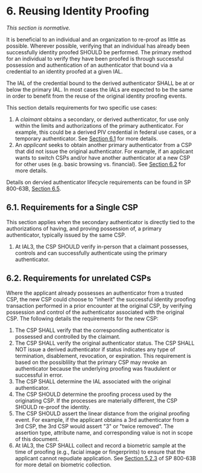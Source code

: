 <a name="sec6"></a>

<div class="breaker"></div>

# <a name="resuse_proof"></a> 6. Reusing Identity Proofing

_This section is normative._

It is beneficial to an individual and an organization to re-proof as little as possible.  Wherever possible, verifying that an individual has already been successfully identity proofed SHOULD be performed.  The primary method for an individual to verify they have been proofed is through successful possession and authentication of an authenticator that bound via a credential to an identity proofed at a given IAL.  

The IAL of the credential bound to the derived authenticator SHALL be at or below the primary IAL. In most cases the IALs are expected to be the same in order to benefit from the reuse of the original identity proofing events.  

This section details requirements for two specific use cases:

1. A _claimant_ obtains a secondary, or derived authenticator, for use only within the limits and authorizations of the primary authenticator.  For example, this could be a derived PIV credential in federal use cases, or a temporary authenticator. See [Section 6.1](#dc) for more details.
2. An _applicant_ seeks to obtain another primary authenticator from a CSP that did not issue the original authenticator. For example, if an applicant wants to switch CSPs and/or have another authenticator at a new CSP for other uses (e.g. basic browsing vs. financial). See [Section 6.2](#prior) for more details.

Details on dervied authenticator lifecycle requirements can be found in SP 800-63B, [Section 6.5](#dc).

## <a name="dc"></a> 6.1. Requirements for a Single CSP 

This section applies when the secondary authenticator is directly tied to the authorizations of having, and proving possession of, a primary authenticator, typically issued by the same CSP.

1.  At IAL3, the CSP SHOULD verify in-person that a claimant possesses, controls and can successfully authenticate using the primary authenticator. 

## <a name="prior"></a>6.2. Requirements for unrelated CSPs

Where the applicant already possesses an authenticator from a trusted CSP, the new CSP could choose to "inherit" the successful identity proofing transaction performed in a prior encounter at the original CSP, by verifying possession and control of the authenticator associated with the original CSP.  The following details the requirements for the new CSP:

1. The CSP SHALL verify that the corresponding authenticator is possessed and controlled by the claimant.
2. The CSP SHALL verify the original authenticator status. The CSP SHALL NOT issue a derived authenticator if status indicates any type of termination, disablement, revocation, or expiration. This requirement is based on the possiblility that the primary CSP may revoke an authenticator because the underlying proofing was fraudulent or successful in error.
3. The CSP SHALL determine the IAL associated with the original authenticator.
4. The CSP SHOULD determine the proofing process used by the originating CSP.  If the processes are materially different, the CSP SHOULD re-proof the identity.
5. The CSP SHOULD assert the linear distance from the original proofing event.  For example, if the applicant obtains a 3rd authenticator from a 3rd CSP, the 3rd CSP would assert "3" or "twice removed".  The assertion type, attribute name, and corresponding value is not in scope of this document.
6. At IAL3, the CSP SHALL collect and record a biometric sample at the time of proofing (e.g., facial image or fingerprints) to ensure that the applicant cannot repudiate application.  See [Section 5.2.3](#biometric_use) of SP 800-63B for more detail on biometric collection.